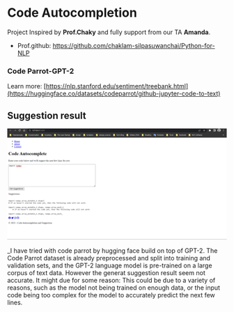 # Code Autocompletion
Project Inspired by **Prof.Chaky** and fully support from our TA **Amanda**.
- Prof.github: https://github.com/chaklam-silpasuwanchai/Python-for-NLP
### Code Parrot-GPT-2
Learn more: [https://nlp.stanford.edu/sentiment/treebank.html](https://huggingface.co/datasets/codeparrot/github-jupyter-code-to-text)

## Suggestion result
<img src="https://github.com/rambosorn/NLP_Project/blob/main/Code%20Autocompletion/image/codeparrot.png" alt="Alt text" title="Optional title">

_I have tried with code parrot by hugging face build on top of GPT-2. The Code Parrot dataset is already preprocessed and split into training and validation sets, and the GPT-2 language model is pre-trained on a large corpus of text data. However the generat suggestion result seem not accurate. It might due for some reason: This could be due to a variety of reasons, such as the model not being trained on enough data, or the input code being too complex for the model to accurately predict the next few lines.


